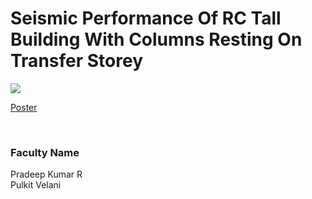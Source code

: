 # Seismic Performance Of RC Tall Building With Columns Resting On Transfer Storey

![](https://i.imgur.com/11X5zVE.png)

[Poster](09.%20Seismic%20Performance%20Of%20RC%20Tall%20Building%20With%20Columns%20Resting%20On%20Transfer%20Storey.pdf)

<br>


### Faculty Name

Pradeep Kumar R<br>
Pulkit Velani
